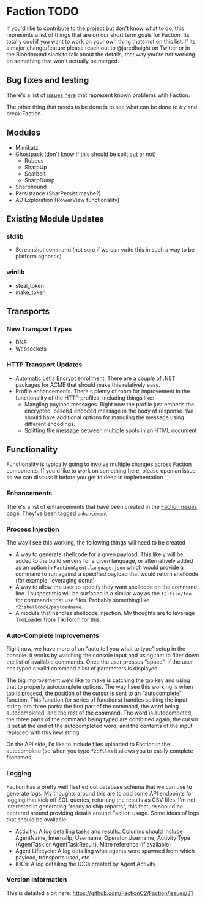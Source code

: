 # Faction TODO
If you'd like to contribute to the project but don't know what to do, this represents a list of things that are on our short term goals for Faction. Its totally cool if you want to work on your own thing thats not on this list. If its a major change/feature please reach out to @jaredhaight on Twitter or in the Bloodhound slack to talk about the details, that way you're not working on something that won't actually be merged.

## Bug fixes and testing
There's a list of [issues here](https://github.com/FactionC2/Faction/issues/) that represent known problems wtih Faction.

The other thing that needs to be done is to see what can be done to *try* and break Faction.

## Modules
* Mimikatz
* Ghostpack (don't know if this should be split out or not)
  - Rubeus
  - SharpUp
  - Seatbelt
  - SharpDump
* Sharphound
* Persistance (SharPersist maybe?)
* AD Exploration (PowerView functionality)

## Existing Module Updates
### stdlib
* Screenshot command (not sure if we can write this in such a way to be platform agnostic)

### winlib
* steal_token
* make_token

## Transports
### New Transport Types
* DNS
* Websockets

### HTTP Transport Updates
* Automatic Let's Encrypt enrollment. There are a couple of .NET packages for ACME that should make this relatively easy.
* Profile enhancements. There's plenty of room for improvement in the functionality of the HTTP profiles, including things like:
  - Mangling payload messages. Right now the profile just embeds the encrypted, base64 encoded message in the body of response. We should have additional options for mangling the message using different encodings.
  - Splitting the message between multiple spots in an HTML document

## Functionality
Functionality is typically going to involve multiple changes across Faction components. If you'd like to work on something here, please open an issue so we can discuss it before you get to deep in implementation

### Enhancements
There's a list of enhancements that have been created in the [Faction issues page](https://github.com/FactionC2/Faction/issues?q=is%3Aissue+is%3Aopen+label%3Aenhancement). They've been tagged `enhancement`

### Process Injection
The way I see this working, the following things will need to be created

* A way to generate shellcode for a given payload. This likely will be added to the build servers for a given language, or alternatively added as an option in `FactionAgent.language.json` which would provide a command to run against a specified payload that would return shellcode (for example, leveraging donut)
* A way to allow the user to specify they want shellcode on the command line. I suspect this will be surfaced in a similar way as the `f2:file/foo` for commands that use files. Probably something like `f2:shellcode/payloadname`. 
* A module that handles shellcode injection. My thoughts are to leverage TikiLoader from TikiTorch for this.

### Auto-Complete Improvements
Right now, we have more of an "auto tell you what to type" setup in the console. It works by watching the console input and using that to filter down the list of available commands. Once the user presses "space", if the user has typed a valid command a list of parameters is displayed.

The big improvement we'd like to make is catching the tab key and using that to properly autocomplete options. The way I see this working is when tab is presesd, the position of the cursor is sent to an "autocomplete" function. This function (or series of functions) handles spliting the input string into three parts: the first part of the command, the word being autocompleted, and the rest of the command. The word is autocompeted, the three parts of the command being typed are combined again, the cursor is set at the end of the autocompleted word, and the contents of the input replaced with this new string.

On the API side, I'd like to include files uploaded to Faction in the autocomplete (so when you type `f2:files` it allows you to easily complete filenames.

### Logging
Faction has a pretty well fleshed out database schema that we can use to generate logs. My thoughts around this are to add some API endpoints for logging that kick off SQL queries, returning the results as CSV files. I'm not interested in generating "ready to ship reports", this feature should be centered around providing details around Faction usage. Some ideas of logs that should be available:

* Activitiy: A log detailing tasks and results. Columns should include AgentName, InternalIp, Username, Operator Username, Activity Type (AgentTask or AgentTaskResult), Mitre reference (if available)
* Agent Lifecycle: A log detailing what agents were spawned from which payload, transports used, etc
* IOCs: A log detailing the IOCs created by Agent Activity

### Version information
This is detailed a bit here: https://github.com/FactionC2/Faction/issues/31

